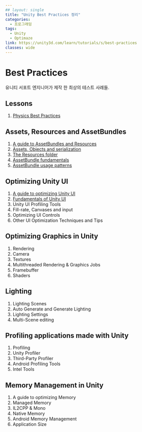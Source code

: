 ```yaml
---
## layout: single
title: "Unity Best Practices 정리"
categories: 
  - 프로그래밍
tags:
  - Unity
  - Optimaze
link: https://unity3d.com/learn/tutorials/s/best-practices
classes: wide
---
```


# Best Practices
유니티 서포트 엔지니어가 제작 한 최상의 테스트 사례들.

## Lessons
1. [Physics Best Practices](https://yeonhong.github.io/프로그래밍/Physics-Best-Practices/)

## Assets, Resources and AssetBundles
1. [A guide to AssetBundles and Resources](https://yeonhong.github.io/프로그래밍/guide-assetbundle-resources/)
2. [Assets, Objects and serialization](https://yeonhong.github.io/프로그래밍/assets-objects-and-serialization/)
3. [The Resources folder](https://yeonhong.github.io/프로그래밍/the-resources-folder/)
4. [AssetBundle fundamentals](https://yeonhong.github.io/프로그래밍/assetbundle-fundamentals/)
5. [AssetBundle usage patterns](https://yeonhong.github.io/프로그래밍/assetBundle-usage-patterns/)

## Optimizing Unity UI
1. [A guide to optimizing Unity UI](https://yeonhong.github.io/프로그래밍/A-guide-to-optimizing-Unity-UI/)
2. [Fundamentals of Unity UI](https://yeonhong.github.io/프로그래밍/Fundamentals-of-Unity-UI/)
3. Unity UI Profiling Tools
4. Fill-rate, Canvases and input
5. Optimizing UI Controls
6. Other UI Optimization Techniques and Tips

## Optimizing Graphics in Unity
1. Rendering
2. Camera
3. Textures
4. Multithreaded Rendering & Graphics Jobs
5. Framebuffer
6. Shaders

## Lighting
1. Lighting Scenes
2. Auto Generate and Generate Lighting
3. Lighting Settings
4. Multi-Scene editing

## Profiling applications made with Unity
1. Profiling
2. Unity Profiler
3. Third-Party Profiler
4. Android Profiling Tools
5. Intel Tools

## Memory Management in Unity
1. A guide to optimizing Memory
2. Managed Memory
3. IL2CPP & Mono
4. Native Memory
5. Android Memory Management
6. Application Size

